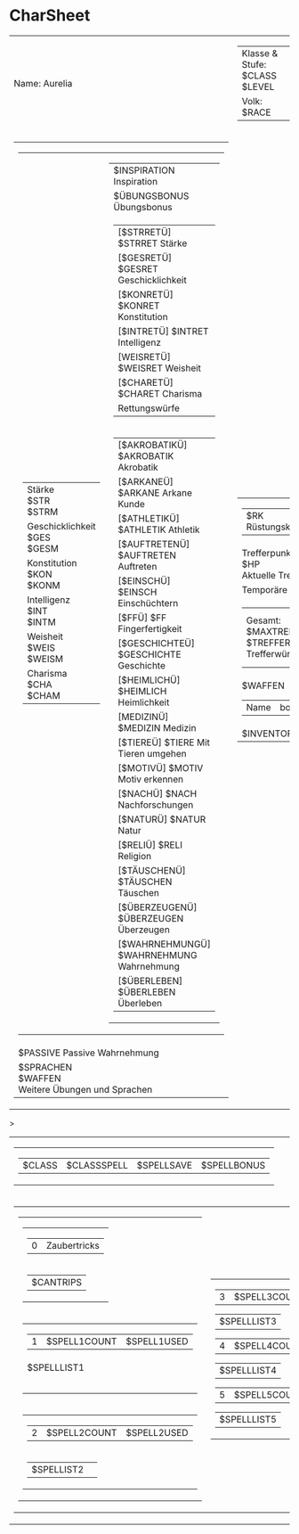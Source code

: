 # CharSheet
<table>
    <tr>
        <td>Name: Aurelia</td>
        <td>
            <table>
                <tr>
                    <td>
                    Klasse & Stufe: $CLASS $LEVEL
                    </td>
                    <td>
                    Hintergrund: $BACKGROUND
                    </td>
                    <td>
                    Spielername: $PLAYER
                    </td>
                </tr>
                <tr>
                    <td>
                    Volk: $RACE
                    </td>
                    <td>
                    Gesinnung: $ALIGNMENT
                    </td>
                    <td>
                    Exp: $EXP
                    </td>
                </tr>
            </table>
        </td>
    </tr>
    <tr>
        <td><table><tr><td><table><tr><td><table><tr><td>Stärke<br/>$STR<br/>$STRM</td></tr>
<tr>
<td>
Geschicklichkeit<br/>$GES<br/>$GESM
</td>
</tr>
<tr>
<td>
Konstitution<br/>$KON<br/>$KONM
</td>
</tr>
<tr>
<td>
Intelligenz<br/>$INT<br/>$INTM
</td>
</tr>
<tr>
<td>
Weisheit<br/>$WEIS<br/>$WEISM
</td>
</tr>
<tr>
<td>
Charisma<br/>$CHA<br/>$CHAM
</td>
</tr>
</table>
</td>
<td>
<table>
<tr>
<td>$INSPIRATION Inspiration</td>
</tr>
<tr><td>$ÜBUNGSBONUS Übungsbonus</td></tr>
<tr><td>
<table>
<tr><td>[$STRRETÜ] $STRRET Stärke</td></tr>
<tr><td>[$GESRETÜ] $GESRET Geschicklichkeit</td></tr>
<tr><td>[$KONRETÜ] $KONRET Konstitution</td></tr>
<tr><td>[$INTRETÜ] $INTRET Intelligenz</td></tr>
<tr><td>[WEISRETÜ] $WEISRET Weisheit</td></tr>
<tr><td>[$CHARETÜ] $CHARET Charisma</td></tr>
<tr><td>Rettungswürfe</td></tr>
</table>
</td>
</tr>
<tr><td><table>
<tr><td>[$AKROBATIKÜ] $AKROBATIK Akrobatik</td></tr>
<tr><td>[$ARKANEÜ] $ARKANE Arkane Kunde</td></tr>
<tr><td>[$ATHLETIKÜ] $ATHLETIK Athletik</td></tr>
<tr><td>[$AUFTRETENÜ] $AUFTRETEN Auftreten</td></tr>
<tr><td>[$EINSCHÜ] $EINSCH Einschüchtern</td></tr>
<tr><td>[$FFÜ] $FF Fingerfertigkeit</td></tr>
<tr><td>[$GESCHICHTEÜ] $GESCHICHTE Geschichte</td></tr>
<tr><td>[$HEIMLICHÜ] $HEIMLICH Heimlichkeit</td></tr>
<tr><td>[MEDIZINÜ] $MEDIZIN Medizin</td></tr>
<tr><td>[$TIEREÜ] $TIERE Mit Tieren umgehen</td></tr>
<tr><td>[$MOTIVÜ] $MOTIV Motiv erkennen</td></tr>
<tr><td>[$NACHÜ] $NACH Nachforschungen</td></tr>
<tr><td>[$NATURÜ] $NATUR Natur</td></tr>
<tr><td>[$RELIÜ] $RELI Religion</td></tr>
<tr><td>[$TÄUSCHENÜ] $TÄUSCHEN Täuschen</td></tr>
<tr><td>[$ÜBERZEUGENÜ] $ÜBERZEUGEN Überzeugen</td></tr>
<tr><td>[$WAHRNEHMUNGÜ] $WAHRNEHMUNG Wahrnehmung</td></tr>
<tr><td>[$ÜBERLEBEN] $ÜBERLEBEN Überleben</td></tr>
</table></td></tr>
</table>
</td></tr>
</table>
</td>
</tr>
<tr><td>$PASSIVE Passive Wahrnehmung</td></tr>
<tr><td>
$SPRACHEN<br/>
$WAFFEN<br/>
Weitere Übungen und Sprachen
</td></tr>
</table></td>
<td><table><tr><td><table><tr><td>$RK Rüstungsklasse</td><td>$INIT Initiative</td><td>$BEWEGUNG Bewegungsrate</td></tr></table>
</td>
</tr>
<tr><td>Trefferpunkte Maximum $MAXHP<br/>$HP<br/>Aktuelle Trefferpunkte</td></tr>
<tr><td>Temporäre Trefferpunkte: $TEMPHP</td></tr>
<tr><td><table><tr><td>Gesamt: $MAXTREFFERW<br/>$TREFFERW<br/>Trefferwürfel</td><td>Erfolge [$DEATHSAVESUC]<br/>
Fehlschläge [$DEATHSAVEFAIL]<br/>Todesrettungswürfe</td></tr></table>
</td></tr>
<tr><td><table><tr><td>Name</td><td>bonus</td><td>Schaden/Art</td></tr> 
$WAFFEN
</table>
</td></tr>
<tr><td>$INVENTORY</td></tr></table>
</td>

<td>
<table><tr><td>
$PERSÖNLICH<br/>
Persönlichkeitsmerkmale
</td></tr>
<tr><td>
$IDEAL<br/>Ideale
</td></tr>
<tr><td>
$BINDUNG<br/>
Bindungen
</td></tr>
<tr><td>
$MAKEL<br/>
Makel
</td></tr>
<tr><td>
$MERKMALE
<br/>Merkmale
</td></tr>
</table>
</td>
    </tr>
</table>>








<table>
<tr>
<td>
<table><tr><td><table><tr><td>$CLASS</td><td>$CLASSSPELL</td>
<td>$SPELLSAVE</td><td>$SPELLBONUS</td></tr></table>
</td></tr>
</table>
</td>
</tr>
<tr>
<td>
<table>
<tr><td>
<table>
<tr>
<td>
<table>
<tr>
<td>
<table>
<tr>
<td>
0
</td>
<td>
Zaubertricks
</td>
</tr>
</table>
</td></tr>
<tr><td><table>
<tr><td>$CANTRIPS</td></tr>
</table>
</td>
</tr>
</table>
</td></tr>
<tr><td><table>
<tr><td><table>
<tr><td>1</td><td>$SPELL1COUNT</td><td>$SPELL1USED</td></tr>
</table></td></tr>
<tr><td><table>
$SPELLLIST1
</table></td></tr>

</table>
</td>
</tr>
<tr>
<td>
<table><tr><td>
<table><tr>
<td>2</td>
<td>$SPELL2COUNT</td>
<td>$SPELL2USED</td>
</tr>
</table>
</td></tr>
<tr>
<td>
<table>
<tr>
<td>
$SPELLIST2
</td>
<td>
</td>
</tr>
</table>
</td>
</tr>
</table>
</td>
</tr>
</table>
</td>
<td>
<table><tr><td>
<table><tr><td>3</td><td>$SPELL3COUNT</td> <td>$SPELL3USED</td></tr></table>
<table><tr><td>$SPELLLIST3</td></tr></table>
<table><tr><td>4</td><td>$SPELL4COUT</td> <td>$SPELL4USED</td></tr></table>
<table><tr><td>$SPELLLIST4</td></tr></table>
<table><tr><td>5</td><td>$SPELL5COUNT</td> <td>$SPELL5USED</td></tr></table>
<table><tr><td>$SPELLLIST5</td></tr></table>
</td>
</tr>
</table>
</td>
<td>
<table><tr><td>
<table><tr><td>6</td><td>$SPELL6COUNT</td> <td>$SPELL6USED</td></tr></table>
<table><tr><td>$SPELLLIST6</td></tr></table>
<table><tr><td>7</td><td>$SPELL7COUNT</td> <td>$SPELL7USED</td></tr></table>
<table><tr><td>$SPELLLIST7</td></tr></table>
<table><tr><td>8</td><td>$SPELL8COUNT</td> <td>$SPELL8USED</td></tr></table>
<table><tr><td>$SPELLLIST8</td></tr></table>
<table><tr><td>9</td><td>$SPELL9COUNT</td> <td>$SPELL9USED</td></tr></table>
<table><tr><td>$SPELLLIST9</td></tr></table>

</td>
</tr>
</table>
</td>
</tr>
</table>
</td>
</tr>
</table>